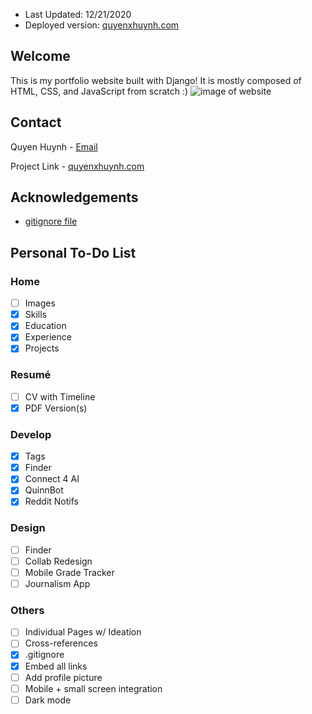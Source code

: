- Last Updated: 12/21/2020
- Deployed version: [quyenxhuynh.com](quyenxhuynh.com)

## Welcome
This is my portfolio website built with Django! It is mostly composed of HTML, CSS, and JavaScript from scratch :)
![image of website](https://i.imgur.com/P28Up1O.png)


## Contact
Quyen Huynh - [Email](qh8ar@virginia.edu)

Project Link - [quyenxhuynh.com](quyenxhuynh.com)

## Acknowledgements
- [gitignore file](http://gitignore.io)

## Personal To-Do List

### Home
- [ ] Images
- [x] Skills
- [x] Education
- [x] Experience
- [x] Projects

### Resumé
- [ ] CV with Timeline
- [x] PDF Version(s)

### Develop
- [x] Tags
- [x] Finder 
- [x] Connect 4 AI
- [x] QuinnBot
- [x] Reddit Notifs

### Design
- [ ] Finder
- [ ] Collab Redesign
- [ ] Mobile Grade Tracker
- [ ] Journalism App

### Others
- [ ] Individual Pages w/ Ideation
- [ ] Cross-references
- [x] .gitignore
- [x] Embed all links
- [ ] Add profile picture
- [ ] Mobile + small screen integration
- [ ] Dark mode
